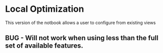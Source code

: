 # Local Optimization
This version of the notbook allows a user to configure from existing views

## BUG - Will not work when using less than the full set of available features.
